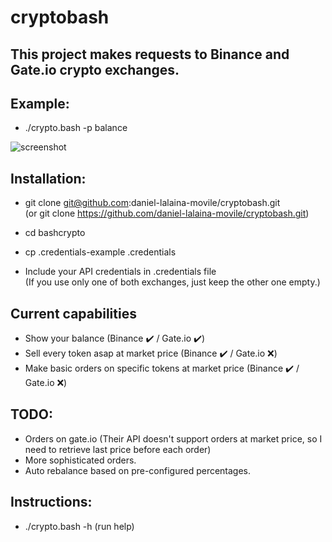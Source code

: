 # cryptobash

## This project makes requests to Binance and Gate.io crypto exchanges.

## Example:
- ./crypto.bash -p balance

![screenshot](https://user-images.githubusercontent.com/1348148/131236986-61bb4f9c-fd60-4f31-be14-7145a7d4a53a.gif)

## Installation:

- git clone git@github.com:daniel-lalaina-movile/cryptobash.git  
(or git clone https://github.com/daniel-lalaina-movile/cryptobash.git)

- cd bashcrypto

- cp .credentials-example .credentials

- Include your API credentials in .credentials file  
(If you use only one of both exchanges, just keep the other one empty.)

## Current capabilities

- Show your balance (Binance ✔️ / Gate.io ✔️)
- Sell every token asap at market price (Binance ✔️ / Gate.io ❌)
- Make basic orders on specific tokens at market price (Binance ✔️ / Gate.io ❌)

## TODO:

- Orders on gate.io (Their API doesn't support orders at market price, so I need to retrieve last price before each order)
- More sophisticated orders.
- Auto rebalance based on pre-configured percentages.

## Instructions:

- ./crypto.bash -h   (run help)
